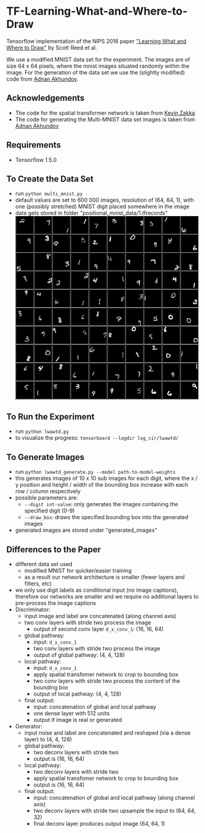 # TF-Learning-What-and-Where-to-Draw
Tensorflow implementation of the NIPS 2016 paper ["Learning What and Where to Draw"](http://papers.nips.cc/paper/6111-learning-what-and-where-to-draw) by Scott Reed et al.

We use a modified MNIST data set for the experiment. The images are of size 64 x 64 pixels, where the mnist images situated randomly within the image. For the generation of the data set we use the (slightly modified) code from [Adnan Akhundov](https://github.com/aakhundov/tf-attend-infer-repeat).

## Acknowledgements
* The code for the spatial transformer network is taken from [Kevin Zakka](https://github.com/kevinzakka/spatial-transformer-network)
* The code for generating the Multi-MNIST data set images is taken from [Adnan Akhundov](https://github.com/aakhundov/tf-attend-infer-repeat)

## Requirements
* Tensorflow 1.5.0

## To Create the Data Set
* run `python multi_mnist.py`
* default values are set to 600 000 images, resolution of (64, 64, 1), with one (possibly stretched) MNIST digit placed somewhere in the image
* data gets stored in folder "positional_mnist_data/1.tfrecords"
![](./images/dataset_samples.png)

## To Run the Experiment
* run `python lwawtd.py`
* to visualize the progress: `tensorboard --logdir log_cir/lwawtd/`

## To Generate Images
* run `python lwawtd_generate.py --model path-to-model-weights`
* this generates images of 10 x 10 sub images for each digit, where the x / y position and height / width of the bounding box increase with each row / column respectively
* possible parameters are:
    * `--digit int-value`: only generates the images containing the specified digit (0-9)
    * `--draw_box`: draws the specified bounding box into the generated images
* generated images are stored under "generated_images"

## Differences to the Paper
* different data set used 
    * modified MNIST for quicker/easier training
    * as a result our network architecture is smaller (fewer layers and filters, etc)
* we only use digit labels as conditional input (no image captions), therefore our networks are smaller and we require no additional layers to pre-process the image captions
* Discriminator:
    * input image and label are concatenated (along channel axis)
    * two conv layers with stride two process the image 
        * output of second conv layer `d_x_conv_1`: (16, 16, 64)
    * global pathway:
        * input: `d_x_conv_1`
        * two conv layers with stride two process the image
        * output of global pathway: (4, 4, 128)
    * local pathway:
        * input: `d_x_conv_1`
        * apply spatial transfomer network to crop to bounding box
        * two conv layers with stride two process the content of the bounding box
        * output of local pathway: (4, 4, 128)
    * final output:
        * input: concatenation of global and local pathway
        * one dense layer with 512 units
        * output if image is real or generated
* Generator:
    * input noise and label are concatenated and reshaped (via a dense layer) to (4, 4, 128)
    * global pathway:
        * two deconv layers with stride two
        * output is (16, 16, 64)
    * local pathway:
        * two deconv layers with stride two
        * apply spatial transfomer network to crop to bounding box
        * output is (16, 16, 64)
    * final output:
        * input: concatenation of global and local pathway (along channel axis)
        * two deconv layers with stride two upsample the input to (64, 64, 32)
        * final deconv layer produces output image (64, 64, 1)
